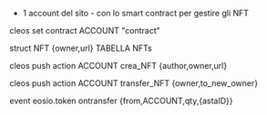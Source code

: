 

- 1 account del sito - con lo smart contract per gestire gli NFT

cleos set contract ACCOUNT "contract"

struct NFT {owner,url}
TABELLA NFTs

cleos push action ACCOUNT crea_NFT {author,owner,url}

cleos push action ACCOUNT transfer_NFT {owner,to_new_owner}

event eosio.token ontransfer {from,ACCOUNT,qty,{astaID}}
